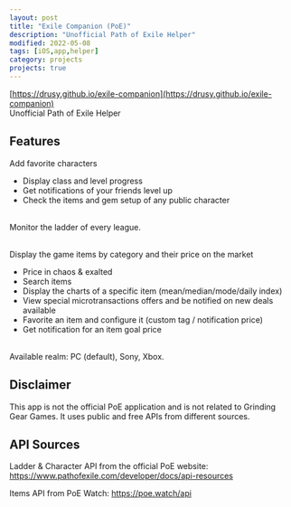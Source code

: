 ```yaml
---
layout: post
title: "Exile Companion (PoE)"
description: "Unofficial Path of Exile Helper"
modified: 2022-05-08
tags: [iOS,app,helper]
category: projects
projects: true
---
```


[https://drusy.github.io/exile-companion](https://drusy.github.io/exile-companion)  
Unofficial Path of Exile Helper
    
## Features

Add favorite characters
- Display class and level progress
- Get notifications of your friends level up
- Check the items and gem setup of any public character

<br />Monitor the ladder of every league.<br /><br />

Display the game items by category and their price on the market
- Price in chaos & exalted
- Search items
- Display the charts of a specific item (mean/median/mode/daily index)
- View special microtransactions offers and be notified on new deals available
- Favorite an item and configure it (custom tag / notification price)
- Get notification for an item goal price  

<br />Available realm: PC (default), Sony, Xbox.

## Disclaimer

This app is not the official PoE application and is not related to Grinding Gear Games. It uses public and free APIs from different sources.

## API Sources

Ladder & Character API from the official PoE website: https://www.pathofexile.com/developer/docs/api-resources

Items API from PoE Watch: https://poe.watch/api